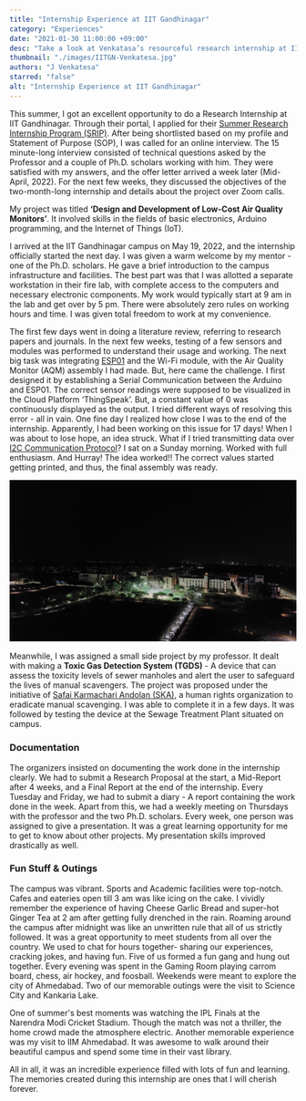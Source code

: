 ```yaml
---
title: "Internship Experience at IIT Gandhinagar"
category: "Experiences"
date: "2021-01-30 11:00:00 +09:00"
desc: "Take a look at Venkatasa’s resourceful research internship at IIT Gandhinagar as he talks about the world of electronics and the internet of things."
thumbnail: "./images/IITGN-Venkatesa.jpg"
authors: "J Venkatesa"
starred: "false"
alt: "Internship Experience at IIT Gandhinagar"
---
```


This summer, I got an excellent opportunity to do a Research Internship at IIT Gandhinagar. Through their portal, I applied for their [Summer Research Internship Program (SRIP)](https://srip.iitgn.ac.in/info/). After being shortlisted based on my profile and Statement of Purpose (SOP), I was called for an online interview. The 15 minute-long interview consisted of technical questions asked by the Professor and a couple of Ph.D. scholars working with him. They were satisfied with my answers, and the offer letter arrived a week later (Mid-April, 2022). For the next few weeks, they discussed the objectives of the two-month-long internship and details about the project over Zoom calls.                                                                 

My project was titled **‘Design and Development of Low-Cost Air Quality Monitors’**. It involved skills in the fields of basic electronics, Arduino programming, and the Internet of Things (IoT).

I arrived at the IIT Gandhinagar campus on May 19, 2022, and the internship officially started the next day. I was given a warm welcome by my mentor - one of the Ph.D. scholars. He gave a brief introduction to the campus infrastructure and facilities. The best part was that I was allotted a separate workstation in their fire lab, with complete access to the computers and necessary electronic components. My work would typically start at 9 am in the lab and get over by 5 pm. There were absolutely zero rules on working hours and time. I was given total freedom to work at my convenience.

The first few days went in doing a literature review, referring to research papers and journals. In the next few weeks, testing of a few sensors and modules was performed to understand their usage and working. The next big task was integrating [ESP01](https://www.instructables.com/Getting-Started-With-the-ESP8266-ESP-01/) and the Wi-Fi module, with the Air Quality Monitor (AQM) assembly I had made. But, here came the challenge. I first designed it by establishing a Serial Communication between the Arduino and ESP01. The correct sensor readings were supposed to be visualized in the Cloud Platform ‘ThingSpeak’. But, a constant value of 0 was continuously displayed as the output. I tried different ways of resolving this error - all in vain. One fine day I realized how close I was to the end of the internship. Apparently, I had been working on this issue for 17 days! When I was about to lose hope, an idea struck. What if I tried transmitting data over [I2C Communication Protocol](https://www.geeksforgeeks.org/i2c-communication-protocol/)? I sat on a Sunday morning. Worked with full enthusiasm. And Hurray! The idea worked!! The correct values started getting printed, and thus, the final assembly was ready.

![img](./images/within_articles/iitgn1.jpg)


Meanwhile, I was assigned a small side project by my professor. It dealt with making a **Toxic Gas Detection System (TGDS)** - A device that can assess the toxicity levels of sewer manholes and alert the user to safeguard the lives of manual scavengers. The project was proposed under the initiative of [Safai Karmachari Andolan (SKA)](https://www.safaikarmachariandolan.org/), a human rights organization to eradicate manual scavenging. I was able to complete it in a few days. It was followed by testing the device at the Sewage Treatment Plant situated on campus.


### Documentation
The organizers insisted on documenting the work done in the internship clearly. We had to submit a Research Proposal at the start, a Mid-Report after 4 weeks, and a Final Report at the end of the internship. Every Tuesday and Friday, we had to submit a diary - A report containing the work done in the week. Apart from this, we had a weekly meeting on Thursdays with the professor and the two Ph.D. scholars. Every week, one person was assigned to give a presentation. It was a great learning opportunity for me to get to know about other projects. My presentation skills improved drastically as well.

### Fun Stuff & Outings
The campus was vibrant. Sports and Academic facilities were top-notch. Cafes and eateries open till 3 am was like icing on the cake. I vividly remember the experience of having Cheese Garlic Bread and super-hot Ginger Tea at 2 am after getting fully drenched in the rain. Roaming around the campus after midnight was like an unwritten rule that all of us strictly followed. It was a great opportunity to meet students from all over the country. We used to chat for hours together- sharing our experiences, cracking jokes, and having fun. Five of us formed a fun gang and hung out together. Every evening was spent in the Gaming Room playing carrom board, chess, air hockey, and foosball. Weekends were meant to explore the city of Ahmedabad. Two of our memorable outings were the visit to Science City and Kankaria Lake.

One of summer's best moments was watching the IPL Finals at the Narendra Modi Cricket Stadium. Though the match was not a thriller, the home crowd made the atmosphere electric. Another memorable experience was my visit to IIM Ahmedabad. It was awesome to walk around their beautiful campus and spend some time in their vast library.

All in all, it was an incredible experience filled with lots of fun and learning. The memories created during this internship are ones that I will cherish forever.
